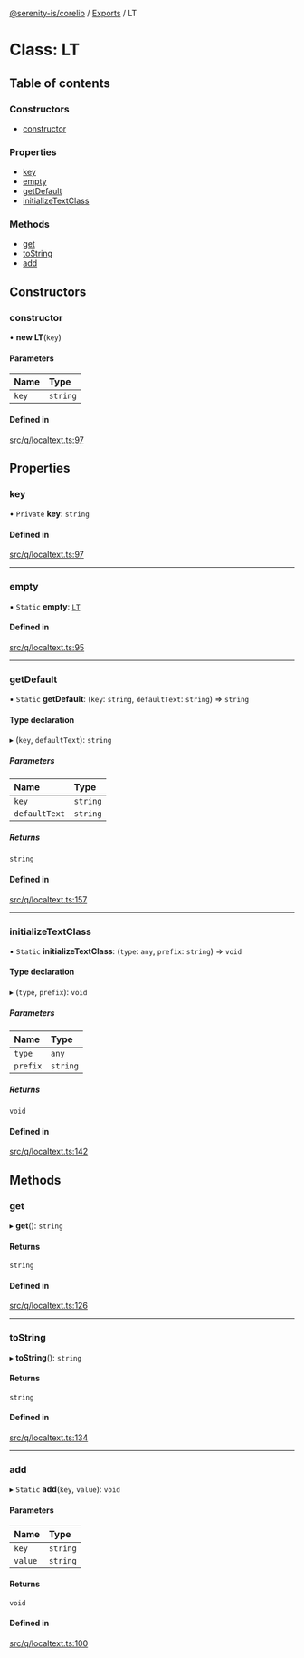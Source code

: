 [@serenity-is/corelib](../README.md) / [Exports](../modules.md) / LT

# Class: LT

## Table of contents

### Constructors

- [constructor](LT.md#constructor)

### Properties

- [key](LT.md#key)
- [empty](LT.md#empty)
- [getDefault](LT.md#getdefault)
- [initializeTextClass](LT.md#initializetextclass)

### Methods

- [get](LT.md#get)
- [toString](LT.md#tostring)
- [add](LT.md#add)

## Constructors

### constructor

• **new LT**(`key`)

#### Parameters

| Name | Type |
| :------ | :------ |
| `key` | `string` |

#### Defined in

[src/q/localtext.ts:97](https://github.com/serenity-is/serenity/blob/master/packages/corelib/src/q/localtext.ts#L97)

## Properties

### key

• `Private` **key**: `string`

#### Defined in

[src/q/localtext.ts:97](https://github.com/serenity-is/serenity/blob/master/packages/corelib/src/q/localtext.ts#L97)

___

### empty

▪ `Static` **empty**: [`LT`](LT.md)

#### Defined in

[src/q/localtext.ts:95](https://github.com/serenity-is/serenity/blob/master/packages/corelib/src/q/localtext.ts#L95)

___

### getDefault

▪ `Static` **getDefault**: (`key`: `string`, `defaultText`: `string`) => `string`

#### Type declaration

▸ (`key`, `defaultText`): `string`

##### Parameters

| Name | Type |
| :------ | :------ |
| `key` | `string` |
| `defaultText` | `string` |

##### Returns

`string`

#### Defined in

[src/q/localtext.ts:157](https://github.com/serenity-is/serenity/blob/master/packages/corelib/src/q/localtext.ts#L157)

___

### initializeTextClass

▪ `Static` **initializeTextClass**: (`type`: `any`, `prefix`: `string`) => `void`

#### Type declaration

▸ (`type`, `prefix`): `void`

##### Parameters

| Name | Type |
| :------ | :------ |
| `type` | `any` |
| `prefix` | `string` |

##### Returns

`void`

#### Defined in

[src/q/localtext.ts:142](https://github.com/serenity-is/serenity/blob/master/packages/corelib/src/q/localtext.ts#L142)

## Methods

### get

▸ **get**(): `string`

#### Returns

`string`

#### Defined in

[src/q/localtext.ts:126](https://github.com/serenity-is/serenity/blob/master/packages/corelib/src/q/localtext.ts#L126)

___

### toString

▸ **toString**(): `string`

#### Returns

`string`

#### Defined in

[src/q/localtext.ts:134](https://github.com/serenity-is/serenity/blob/master/packages/corelib/src/q/localtext.ts#L134)

___

### add

▸ `Static` **add**(`key`, `value`): `void`

#### Parameters

| Name | Type |
| :------ | :------ |
| `key` | `string` |
| `value` | `string` |

#### Returns

`void`

#### Defined in

[src/q/localtext.ts:100](https://github.com/serenity-is/serenity/blob/master/packages/corelib/src/q/localtext.ts#L100)
